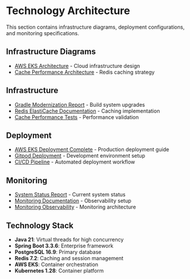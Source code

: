 # Technology Architecture

This section contains infrastructure diagrams, deployment configurations, and monitoring specifications.

## Infrastructure Diagrams
- [AWS EKS Architecture](infrastructure-diagrams/generated-diagrams/AWS%20EKS%20Enterprise%20Loan%20Management%20System%20Architecture.svg) - Cloud infrastructure design
- [Cache Performance Architecture](infrastructure-diagrams/generated-diagrams/Multi-Level%20Cache%20Architecture%20-%20Enterprise%20Loan%20Management%20System.svg) - Redis caching strategy

## Infrastructure
- [Gradle Modernization Report](infrastructure/GRADLE_MODERNIZATION_REPORT.md) - Build system upgrades
- [Redis ElastiCache Documentation](infrastructure/REDIS_ELASTICACHE_DOCUMENTATION.md) - Caching implementation
- [Cache Performance Tests](infrastructure/CACHE_PERFORMANCE_TESTS.md) - Performance validation

## Deployment
- [AWS EKS Deployment Complete](deployment/AWS_EKS_DEPLOYMENT_COMPLETE.md) - Production deployment guide
- [Gitpod Deployment](deployment/GITPOD_DEPLOYMENT.md) - Development environment setup
- [CI/CD Pipeline](deployment/generated-diagrams/CI/CD%20Pipeline%20-%20Enterprise%20Loan%20Management%20System.svg) - Automated deployment workflow

## Monitoring
- [System Status Report](monitoring/SYSTEM_STATUS_REPORT.md) - Current system status
- [Monitoring Documentation](monitoring/MONITORING_DOCUMENTATION.md) - Observability setup
- [Monitoring Observability](monitoring/generated-diagrams/Monitoring%20&%20Observability%20-%20Enterprise%20Loan%20Management%20System.svg) - Monitoring architecture

## Technology Stack
- **Java 21**: Virtual threads for high concurrency
- **Spring Boot 3.3.6**: Enterprise framework
- **PostgreSQL 16.9**: Primary database
- **Redis 7.2**: Caching and session management
- **AWS EKS**: Container orchestration
- **Kubernetes 1.28**: Container platform